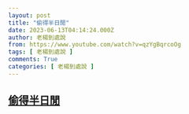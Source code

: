```yaml
---
layout: post
title: "偷得半日閒"
date: 2023-06-13T04:14:24.000Z
author: 老楊到處說
from: https://www.youtube.com/watch?v=qzYgBqrcoOg
tags: [ 老楊到處說 ]
comments: True
categories: [ 老楊到處說 ]
---
```

<!--1686629664000-->
[偷得半日閒](https://www.youtube.com/watch?v=qzYgBqrcoOg)
------

<div>

</div>
